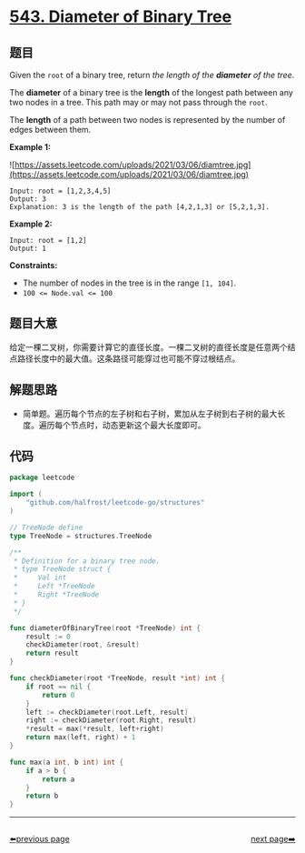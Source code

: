 # [543. Diameter of Binary Tree](https://leetcode.com/problems/diameter-of-binary-tree/)


## 题目

Given the `root` of a binary tree, return *the length of the **diameter** of the tree*.

The **diameter** of a binary tree is the **length** of the longest path between any two nodes in a tree. This path may or may not pass through the `root`.

The **length** of a path between two nodes is represented by the number of edges between them.

**Example 1:**

![https://assets.leetcode.com/uploads/2021/03/06/diamtree.jpg](https://assets.leetcode.com/uploads/2021/03/06/diamtree.jpg)

```
Input: root = [1,2,3,4,5]
Output: 3
Explanation: 3 is the length of the path [4,2,1,3] or [5,2,1,3].

```

**Example 2:**

```
Input: root = [1,2]
Output: 1

```

**Constraints:**

- The number of nodes in the tree is in the range `[1, 104]`.
- `100 <= Node.val <= 100`

## 题目大意

给定一棵二叉树，你需要计算它的直径长度。一棵二叉树的直径长度是任意两个结点路径长度中的最大值。这条路径可能穿过也可能不穿过根结点。

## 解题思路

- 简单题。遍历每个节点的左子树和右子树，累加从左子树到右子树的最大长度。遍历每个节点时，动态更新这个最大长度即可。

## 代码

```go
package leetcode

import (
	"github.com/halfrost/leetcode-go/structures"
)

// TreeNode define
type TreeNode = structures.TreeNode

/**
 * Definition for a binary tree node.
 * type TreeNode struct {
 *     Val int
 *     Left *TreeNode
 *     Right *TreeNode
 * }
 */

func diameterOfBinaryTree(root *TreeNode) int {
	result := 0
	checkDiameter(root, &result)
	return result
}

func checkDiameter(root *TreeNode, result *int) int {
	if root == nil {
		return 0
	}
	left := checkDiameter(root.Left, result)
	right := checkDiameter(root.Right, result)
	*result = max(*result, left+right)
	return max(left, right) + 1
}

func max(a int, b int) int {
	if a > b {
		return a
	}
	return b
}
```



----------------------------------------------
<div style="display: flex;justify-content: space-between;align-items: center;">
<p><a href="https://books.halfrost.com/leetcode/ChapterFour/0500~0599/0542.01-Matrix/">⬅️previous page</a></p>
<p><a href="https://books.halfrost.com/leetcode/ChapterFour/0500~0599/0547.Number-of-Provinces/">next page➡️</a></p>
</div>
